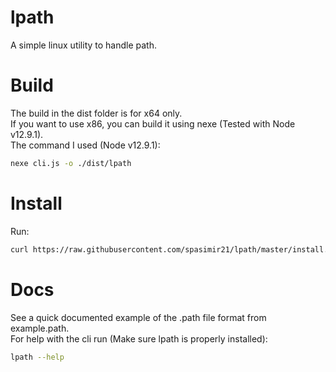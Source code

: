 # lpath

A simple linux utility to handle path.

# Build

The build in the dist folder is for x64 only.  
If you want to use x86, you can build it using nexe (Tested with Node v12.9.1).  
The command I used (Node v12.9.1):
```bash
nexe cli.js -o ./dist/lpath 
```

# Install

Run:  
```bash
curl https://raw.githubusercontent.com/spasimir21/lpath/master/install.sh | sh
```

# Docs

See a quick documented example of the .path file format from example.path.  
For help with the cli run (Make sure lpath is properly installed):
```bash
lpath --help
```
